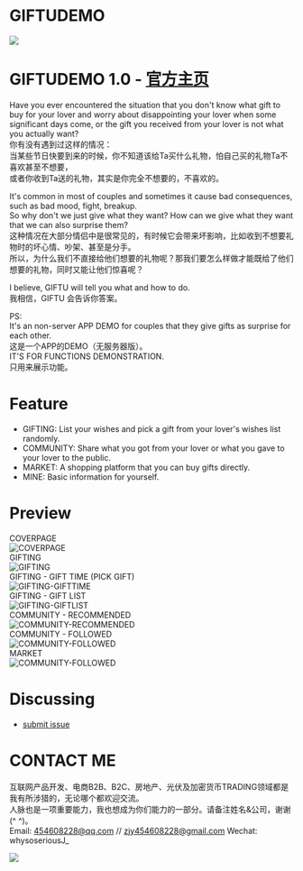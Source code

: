# GIFTUDEMO
![](https://github.com/whysoseriousJ/GIFTUDEMO/blob/118b20c35c267dff1a63bc691ef9a9a30e214988/GIFTU/Assets.xcassets/AppIcon.appiconset/logo1.png)


GIFTUDEMO 1.0 - [官方主页](//) 
=========================
Have you ever encountered the situation that you don't know what gift to buy for your lover and worry about disappointing your lover when some significant days come, or the gift you received from your lover is not what you actually want?   
你有没有遇到过这样的情况：  
当某些节日快要到来的时候，你不知道该给Ta买什么礼物，怕自己买的礼物Ta不喜欢甚至不想要，  
或者你收到Ta送的礼物，其实是你完全不想要的，不喜欢的。  

It's common in most of couples and sometimes it cause bad consequences, such as bad mood, fight, breakup.   
So why don't we just give what they want? How can we give what they want that we can also surprise them?   
这种情况在大部分情侣中是很常见的，有时候它会带来坏影响，比如收到不想要礼物时的坏心情、吵架、甚至是分手。  
所以，为什么我们不直接给他们想要的礼物呢？那我们要怎么样做才能既给了他们想要的礼物，同时又能让他们惊喜呢？  

I believe, GIFTU will tell you what and how to do.  
我相信，GIFTU 会告诉你答案。   

PS:  
It's an non-server APP DEMO for couples that they give gifts as surprise for each other.   
这是一个APP的DEMO（无服务器版）。  
IT'S FOR FUNCTIONS DEMONSTRATION.   
只用来展示功能。  

Feature
=========================
- GIFTING: List your wishes and pick a gift from your lover's wishes list randomly.  
- COMMUNITY: Share what you got from your lover or what you gave to your lover to the public.  
- MARKET: A shopping platform that you can buy gifts directly.  
- MINE: Basic information for yourself.  
 
<!--Architecture-->
<!--=========================-->


Preview
=========================
COVERPAGE  
![COVERPAGE](https://github.com/whysoseriousJ/GIFTUDEMO/blob/1f8fc2b3e0b0258d634a40162451bcd6d8e63bb1/Snapshot/Coverpage.png)  
GIFTING  
![GIFTING](https://github.com/whysoseriousJ/GIFTUDEMO/blob/21f5e3d3d40c71a0c233f2701f82a32293319460/Snapshot/GIFTING.png)  
GIFTING - GIFT TIME (PICK GIFT)   
![GIFTING-GIFTTIME](https://github.com/whysoseriousJ/GIFTUDEMO/blob/f797753ef2700c081072d9d8e3f9a58a173e9771/Snapshot/GIFTTIME.png)  
GIFTING - GIFT LIST   
![GIFTING-GIFTLIST](https://github.com/whysoseriousJ/GIFTUDEMO/blob/21f5e3d3d40c71a0c233f2701f82a32293319460/Snapshot/GIFTLIST.png)  
COMMUNITY - RECOMMENDED   
![COMMUNITY-RECOMMENDED](https://github.com/whysoseriousJ/GIFTUDEMO/blob/21f5e3d3d40c71a0c233f2701f82a32293319460/Snapshot/COMMUNITY-RECOMMEND.png)  
COMMUNITY - FOLLOWED   
![COMMUNITY-FOLLOWED](https://github.com/whysoseriousJ/GIFTUDEMO/blob/21f5e3d3d40c71a0c233f2701f82a32293319460/Snapshot/COMMUNITY-FOLLOWED.png)  
MARKET  
![COMMUNITY-FOLLOWED](https://github.com/whysoseriousJ/GIFTUDEMO/blob/f797753ef2700c081072d9d8e3f9a58a173e9771/Snapshot/MARKET.png)  

<!--Roadmap-->
<!--=========================-->
<!---->


Discussing
=========================
- [submit issue](https://github.com/whysoseriousJ/GIFTUDEMO/issues/new)


CONTACT ME
=========================
互联网产品开发、电商B2B、B2C、房地产、光伏及加密货币TRADING领域都是我有所涉猎的，无论哪个都欢迎交流。  
人脉也是一项重要能力，我也想成为你们能力的一部分。请备注姓名&公司，谢谢(^ ^)。  
Email: 454608228@qq.com // zjy454608228@gmail.com
Wechat: whysoseriousJ_

![](https://github.com/whysoseriousJ/GIFTUDEMO/blob/d8c2cc6e72f885bd141de39b9d26a5888dc10aa1/Snapshot/WECHAT.jpg)







<br><br><br><br><br><br><br><br><br><br><br><br><br>
<br><br><br><br><br><br><br><br><br><br><br><br><br>



